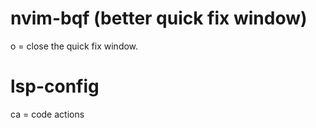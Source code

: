 # nvim-bqf (better quick fix window)

o = close the quick fix window.

# lsp-config

<space>ca = code actions
